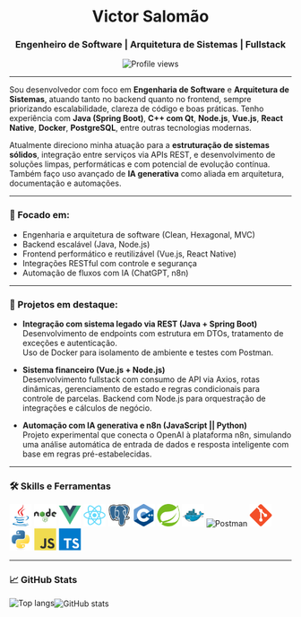 <h1 align="center">Victor Salomão</h1>
<h3 align="center">Engenheiro de Software | Arquitetura de Sistemas | Fullstack </h3>

<p align="center">
  <img src="https://komarev.com/ghpvc/?username=victorsalomao&label=Profile%20views&color=0e75b6&style=flat" alt="Profile views" />
</p>

---

Sou desenvolvedor com foco em **Engenharia de Software** e **Arquitetura de Sistemas**, atuando tanto no backend quanto no frontend, sempre priorizando escalabilidade, clareza de código e boas práticas. Tenho experiência com **Java (Spring Boot)**, **C++ com Qt**, **Node.js**, **Vue.js**, **React Native**, **Docker**, **PostgreSQL**, entre outras tecnologias modernas.

Atualmente direciono minha atuação para a **estruturação de sistemas sólidos**, integração entre serviços via APIs REST, e desenvolvimento de soluções limpas, performáticas e com potencial de evolução contínua. Também faço uso avançado de **IA generativa** como aliada em arquitetura, documentação e automações.

---

### 🧠 Focado em:
- Engenharia e arquitetura de software (Clean, Hexagonal, MVC)
- Backend escalável (Java, Node.js)
- Frontend performático e reutilizável (Vue.js, React Native)
- Integrações RESTful com controle e segurança
- Automação de fluxos com IA (ChatGPT, n8n)

---

### 🚀 Projetos em destaque:

- **Integração com sistema legado via REST (Java + Spring Boot)**  
  Desenvolvimento de endpoints com estrutura em DTOs, tratamento de exceções e autenticação.  
  Uso de Docker para isolamento de ambiente e testes com Postman.

- **Sistema financeiro (Vue.js + Node.js)**  
  Desenvolvimento fullstack com consumo de API via Axios, rotas dinâmicas, gerenciamento de estado e regras condicionais para controle de parcelas. Backend com Node.js para orquestração de integrações e cálculos de negócio.

- **Automação com IA generativa e n8n (JavaScript || Python)**  
  Projeto experimental que conecta o OpenAI à plataforma n8n, simulando uma análise automática de entrada de dados e resposta inteligente com base em regras pré-estabelecidas.

---

### 🛠️ Skills e Ferramentas

<p align="left">
  <img src="https://raw.githubusercontent.com/devicons/devicon/master/icons/java/java-original.svg" alt="Java" width="40" />
  <img src="https://raw.githubusercontent.com/devicons/devicon/master/icons/nodejs/nodejs-original-wordmark.svg" alt="Node.js" width="40" />
  <img src="https://raw.githubusercontent.com/devicons/devicon/master/icons/vuejs/vuejs-original.svg" alt="Vue.js" width="40" />
  <img src="https://raw.githubusercontent.com/devicons/devicon/master/icons/react/react-original.svg" alt="React" width="40" />
  <img src="https://raw.githubusercontent.com/devicons/devicon/master/icons/postgresql/postgresql-original.svg" alt="PostgreSQL" width="40" />
  <img src="https://raw.githubusercontent.com/devicons/devicon/master/icons/cplusplus/cplusplus-original.svg" alt="C++" width="40" />
  <img src="https://raw.githubusercontent.com/devicons/devicon/master/icons/spring/spring-original.svg" alt="Spring Boot" width="40" />
  <img src="https://raw.githubusercontent.com/devicons/devicon/master/icons/docker/docker-original.svg" alt="Docker" width="40" />
  <img src="https://www.vectorlogo.zone/logos/getpostman/getpostman-icon.svg" alt="Postman" width="40" />
  <img src="https://raw.githubusercontent.com/devicons/devicon/master/icons/git/git-original.svg" alt="Git" width="40" />
  <img src="https://raw.githubusercontent.com/devicons/devicon/master/icons/python/python-original.svg" alt="Python" width="40" />
  <img src="https://raw.githubusercontent.com/devicons/devicon/master/icons/javascript/javascript-original.svg" alt="JavaScript" width="40" />
  <img src="https://raw.githubusercontent.com/devicons/devicon/master/icons/typescript/typescript-original.svg" alt="TypeScript" width="40" />
</p>

---

### 📈 GitHub Stats

<p>
  <img align="left" src="https://github-readme-stats.vercel.app/api/top-langs?username=victorsalomao&show_icons=true&locale=pt-br&layout=compact" alt="Top langs" />
</p>
<p>
  <img align="center" src="https://github-readme-stats.vercel.app/api?username=victorsalomao&show_icons=true&locale=pt-br" alt="GitHub stats" />
</p>
